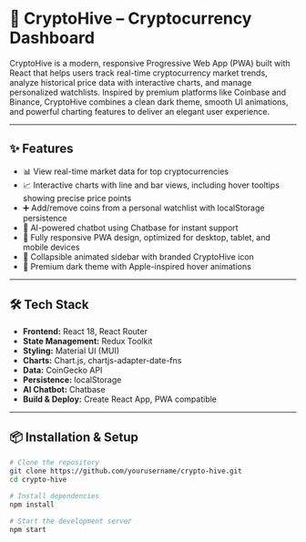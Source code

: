 # 🚀 CryptoHive – Cryptocurrency Dashboard

CryptoHive is a modern, responsive Progressive Web App (PWA) built with React that helps users track real-time cryptocurrency market trends, analyze historical price data with interactive charts, and manage personalized watchlists. Inspired by premium platforms like Coinbase and Binance, CryptoHive combines a clean dark theme, smooth UI animations, and powerful charting features to deliver an elegant user experience.

---

## ✨ Features

- 📊 View real-time market data for top cryptocurrencies
- 📈 Interactive charts with line and bar views, including hover tooltips showing precise price points
- ➕ Add/remove coins from a personal watchlist with localStorage persistence
- 🧠 AI-powered chatbot using Chatbase for instant support
- 📱 Fully responsive PWA design, optimized for desktop, tablet, and mobile devices
- 🧩 Collapsible animated sidebar with branded CryptoHive icon
- 🌙 Premium dark theme with Apple-inspired hover animations

---

## 🛠️ Tech Stack

- **Frontend:** React 18, React Router
- **State Management:** Redux Toolkit
- **Styling:** Material UI (MUI)
- **Charts:** Chart.js, chartjs-adapter-date-fns
- **Data:** CoinGecko API
- **Persistence:** localStorage
- **AI Chatbot:** Chatbase
- **Build & Deploy:** Create React App, PWA compatible

---

## 📦 Installation & Setup

```bash
# Clone the repository
git clone https://github.com/yourusername/crypto-hive.git
cd crypto-hive

# Install dependencies
npm install

# Start the development server
npm start
